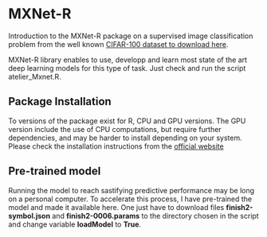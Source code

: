 # MXNet-R

Introduction to the MXNet-R package on a supervised image classification problem from the well known [CIFAR-100 dataset to download here](https://www.cs.toronto.edu/~kriz/cifar-100-binary.tar.gz).

MXNet-R library enables to use, developp and learn most state of the art deep learning models for this type of task. Just check and run the script atelier_Mxnet.R.

## Package Installation

To versions of the package exist for R, CPU and GPU versions. The GPU version include the use of CPU computations, but require further dependencies, and may be harder to install depending on your system. Please check the installation instructions from the [official website](https://mxnet.incubator.apache.org/versions/master/install/)

## Pre-trained model

Running the model to reach sastifying predictive performance may be long on a personal computer. To accelerate this process, I have pre-trained the model and made it available here. One just have to download files __finish2-symbol.json__ and __finish2-0006.params__ to the directory chosen in the script and change variable __loadModel__ to __True__. 
